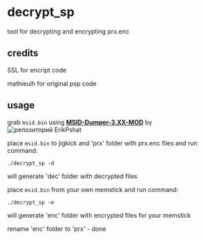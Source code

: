 # decrypt_sp

tool for decrypting and encrypting prx.enc

## credits

SSL for encript code

mathieulh for original psp code

## usage

grab `msid.bin` using [**MSID-Dumper-3.XX-MOD**](https://github.com/ErikPshat/MSID-Dumper-3.XX-MOD) by ![репозиторий ErikPshat](https://avatars1.githubusercontent.com/u/1283017?s=35&v=4)

place `msid.bin` to jigkick and 'prx' folder with prx.enc files and run command:

```
./decrypt_sp -d
```

will generate 'dec' folder with decrypted files

place `msid.bin` from your own memstick and run command:

```
./decrypt_sp -e
```

will generate 'enc' folder with encrypted files for your memstick

rename 'enc' folder to 'prx' - done

